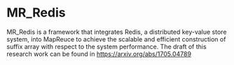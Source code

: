 # MR_Redis
MR_Redis is a framework that integrates Redis, a distributed key-value store system, into MapReuce
to achieve the scalable and efficient construction of suffix array with respect to the system performance.
The draft of this research work can be found in https://arxiv.org/abs/1705.04789
